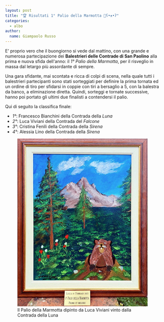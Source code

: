 ```yaml
---
layout: post
title: "🏆 Risultati 1° Palio della Marmotta 👋ʕ•ᴥ•ʔ"
categories: 
  - albo
author:
  name: Giampaolo Russo
---
```


E' proprio vero che il buongiorno si vede dal mattino, con una grande e numerosa partecipazione dei **Balestrieri delle Contrade di San Paolino** alla prima e nuova sfida dell'anno: il *1° Palio della Marmotta*, per il risveglio in massa dal letargo più assordante di sempre.

<!-- more -->

Una gara sfidante, mai scontata e ricca di colpi di scena, nella quale tutti i balestrieri partecipanti sono stati sorteggiati per definire la prima tornata ed un ordine di tiro per sfidarsi in coppie con tiri a bersaglio a 5, con la balestra da banco, a eliminazione diretta. Quindi, sorteggi e tornate successive, hanno poi portato gli ultimi due finalisti a contendersi il palio.

Qui di seguito la classifica finale:

* *1°*: Francesco Bianchini della Contrada della *Luna*
* *2°*: Luca Viviani della Contrada del *Falcone*
* *3°*: Cristina Fenili della Contrada della *Sirena*
* *4°*: Alessia Lino della Contrada della *Sirena*

<figure class="align-center">
    <img src="/assets/images/2023/230219-palio-marmotta-viviani.jpg" alt="palio marmotta">
  <figcaption>Il Palio della Marmotta dipinto da Luca Viviani vinto dalla Contrada della Luna</figcaption>
</figure>
